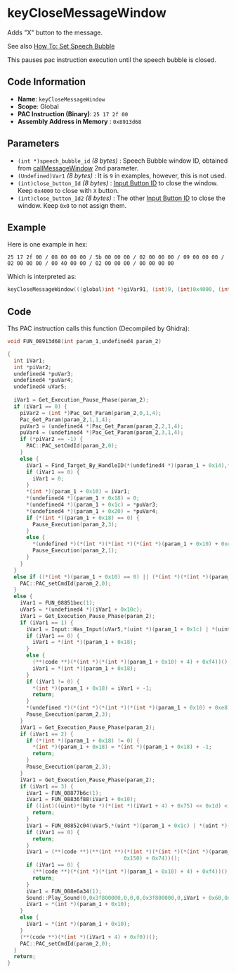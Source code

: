 # keyCloseMessageWindow

Adds "X" button to the message.

See also [How To: Set Speech Bubble](./guide/how-to-set-speech-bubble.md)

This pauses pac instruction execution until the speech bubble is closed.

## Code Information

- **Name**: `keyCloseMessageWindow`
- **Scope**: Global
- **PAC Instruction (Binary)**: `25 17 2f 00`
- **Assembly Address in Memory** : `0x8913d68`

## Parameters

- `(int *)speech_bubble_id` *(8 bytes)* : Speech Bubble window ID, obtained from [callMessageWindow](./callmessagewindow.md) 2nd parameter.
- `(Undefined)Var1` *(8 bytes)* : It is `9` in examples, however, this is not used.
- `(int)close_button_Id` *(8 bytes)* : [Input Button ID](./guide/reference-table.md#input-id-flags) to close the window. Keep `0x4000` to close with `X` button.
- `(int)close_button_Id2` *(8 bytes)* : The other [Input Button ID](./guide/reference-table.md#input-id-flags) to close the window. Keep `0x0` to not assign them.

## Example

Here is one example in hex:

```25 17 2f 00 / 08 00 00 00 / 5b 00 00 00 / 02 00 00 00 / 09 00 00 00 / 02 00 00 00 / 00 40 00 00 / 02 00 00 00 / 00 00 00 00```

Which is interpreted as:

```c
keyCloseMessageWindow(((global)int *)giVar91, (int)9, (int)0x4000, (int)0)
```

## Code

Ths PAC instruction calls this function (Decompiled by Ghidra):

```c
void FUN_08913d68(int param_1,undefined4 param_2)

{
  int iVar1;
  int *piVar2;
  undefined4 *puVar3;
  undefined4 *puVar4;
  undefined4 uVar5;
  
  iVar1 = Get_Execution_Pause_Phase(param_2);
  if (iVar1 == 0) {
    piVar2 = (int *)Pac_Get_Param(param_2,0,1,4);
    Pac_Get_Param(param_2,1,1,4);
    puVar3 = (undefined4 *)Pac_Get_Param(param_2,2,1,4);
    puVar4 = (undefined4 *)Pac_Get_Param(param_2,3,1,4);
    if (*piVar2 == -1) {
      PAC::PAC_setCmdId(param_2,0);
    }
    else {
      iVar1 = Find_Target_By_HandleID(*(undefined4 *)(param_1 + 0x14),*piVar2,1);
      if (iVar1 == 0) {
        iVar1 = 0;
      }
      *(int *)(param_1 + 0x10) = iVar1;
      *(undefined4 *)(param_1 + 0x18) = 0;
      *(undefined4 *)(param_1 + 0x1c) = *puVar3;
      *(undefined4 *)(param_1 + 0x20) = *puVar4;
      if (*(int *)(param_1 + 0x18) == 0) {
        Pause_Execution(param_2,3);
      }
      else {
        *(undefined *)(*(int *)(*(int *)(*(int *)(param_1 + 0x10) + 0xe8) + 4) + 0x2f0) = 0;
        Pause_Execution(param_2,1);
      }
    }
  }
  else if ((*(int *)(param_1 + 0x10) == 0) || (*(int *)(*(int *)(param_1 + 0x10) + 0xe8) == 0)) {
    PAC::PAC_setCmdId(param_2,0);
  }
  else {
    iVar1 = FUN_08851bec(1);
    uVar5 = *(undefined4 *)(iVar1 + 0x10c);
    iVar1 = Get_Execution_Pause_Phase(param_2);
    if (iVar1 == 1) {
      iVar1 = Input::Has_Input(uVar5,*(uint *)(param_1 + 0x1c) | *(uint *)(param_1 + 0x20));
      if (iVar1 == 0) {
        iVar1 = *(int *)(param_1 + 0x18);
      }
      else {
        (**(code **)(*(int *)(*(int *)(param_1 + 0x10) + 4) + 0xf4))();
        iVar1 = *(int *)(param_1 + 0x18);
      }
      if (iVar1 != 0) {
        *(int *)(param_1 + 0x18) = iVar1 + -1;
        return;
      }
      *(undefined *)(*(int *)(*(int *)(*(int *)(param_1 + 0x10) + 0xe8) + 4) + 0x2f0) = 1;
      Pause_Execution(param_2,3);
    }
    iVar1 = Get_Execution_Pause_Phase(param_2);
    if (iVar1 == 2) {
      if (*(int *)(param_1 + 0x18) != 0) {
        *(int *)(param_1 + 0x18) = *(int *)(param_1 + 0x18) + -1;
        return;
      }
      Pause_Execution(param_2,3);
    }
    iVar1 = Get_Execution_Pause_Phase(param_2);
    if (iVar1 == 3) {
      iVar1 = FUN_08877b6c(1);
      iVar1 = FUN_08836f88(iVar1 + 0x10);
      if ((int)((uint)*(byte *)(*(int *)(iVar1 + 4) + 0x75) << 0x1d) < 0) {
        return;
      }
      iVar1 = FUN_08852c04(uVar5,*(uint *)(param_1 + 0x1c) | *(uint *)(param_1 + 0x20));
      if (iVar1 == 0) {
        return;
      }
      iVar1 = (**(code **)(**(int **)(*(int *)(*(int *)(*(int *)(param_1 + 0x10) + 0xe8) + 4) +
                                     0x150) + 0x74))();
      if (iVar1 == 0) {
        (**(code **)(*(int *)(*(int *)(param_1 + 0x10) + 4) + 0xf4))();
        return;
      }
      iVar1 = FUN_088e6a34(1);
      Sound::Play_Sound(0,0x3f800000,0,0,0,0x3f800000,0,iVar1 + 0x60,0x900002);
      iVar1 = *(int *)(param_1 + 0x10);
    }
    else {
      iVar1 = *(int *)(param_1 + 0x10);
    }
    (**(code **)(*(int *)(iVar1 + 4) + 0xf0))();
    PAC::PAC_setCmdId(param_2,0);
  }
  return;
}
```

